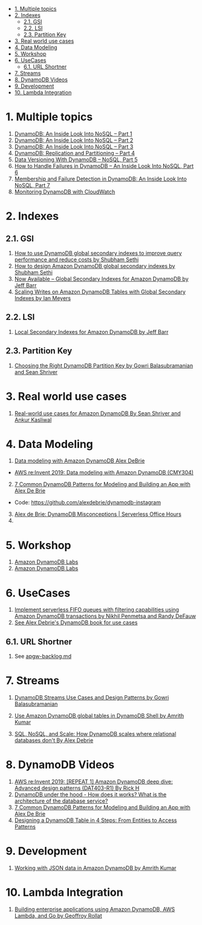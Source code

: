 
<!-- TOC -->

- [1. Multiple topics](#1-multiple-topics)
- [2. Indexes](#2-indexes)
  - [2.1. GSI](#21-gsi)
  - [2.2. LSI](#22-lsi)
  - [2.3. Partition Key](#23-partition-key)
- [3. Real world use cases](#3-real-world-use-cases)
- [4. Data Modeling](#4-data-modeling)
- [5. Workshop](#5-workshop)
- [6. UseCases](#6-usecases)
  - [6.1. URL Shortner](#61-url-shortner)
- [7. Streams](#7-streams)
- [8. DynamoDB Videos](#8-dynamodb-videos)
- [9. Development](#9-development)
- [10. Lambda Integration](#10-lambda-integration)

<!-- /TOC -->

# 1. Multiple topics

1. [DynamoDB: An Inside Look Into NoSQL – Part 1](https://cloudacademy.com/blog/dynamodb-an-inside-look-into-nosql-part-1/)
1. [DynamoDB: An Inside Look Into NoSQL – Part 2](https://cloudacademy.com/blog/dynamodb-an-inside-look-into-nosql-part-2/)
1. [DynamoDB: An Inside Look Into NoSQL – Part 3](https://cloudacademy.com/blog/dynamodb-an-inside-look-into-nosql-part-3/)
1. [DynamoDB: Replication and Partitioning – Part 4](https://cloudacademy.com/blog/dynamodb-replication-and-partitioning-part-4/)
1. [Data Versioning With DynamoDB – NoSQL, Part 5](https://cloudacademy.com/blog/data-versioning-with-dynamodb-an-inside-look-into-nosql-part-5/)
1. [How to Handle Failures in DynamoDB – An Inside Look Into NoSQL, Part 6](https://cloudacademy.com/blog/how-to-handle-failures-in-dynamodb-an-inside-look-into-nosql-part-6/)
1. [Membership and Failure Detection in DynamoDB: An Inside Look Into NoSQL, Part 7](https://cloudacademy.com/blog/membership-and-failure-detection-in-dynamodb-an-inside-look-into-nosql-part-7/)
1. [Monitoring DynamoDB with CloudWatch](https://cloudacademy.com/blog/cloudwatch-monitoring-dynamodb/)

# 2. Indexes

## 2.1. GSI

1. [How to use DynamoDB global secondary indexes to improve query performance and reduce costs by Shubham Sethi ](https://aws.amazon.com/blogs/database/how-to-use-dynamodb-global-secondary-indexes-to-improve-query-performance-and-reduce-costs/)
2. [How to design Amazon DynamoDB global secondary indexes by Shubham Sethi ](https://aws.amazon.com/blogs/database/how-to-design-amazon-dynamodb-global-secondary-indexes/)
3. [Now Available – Global Secondary Indexes for Amazon DynamoDB by Jeff Barr ](https://aws.amazon.com/blogs/aws/now-available-global-secondary-indexes-for-amazon-dynamodb/)
4. [Scaling Writes on Amazon DynamoDB Tables with Global Secondary Indexes by Ian Meyers](https://aws.amazon.com/blogs/database/serverless-fifo-queues-filtering-dynamodb-transactions/)

## 2.2. LSI

1. [Local Secondary Indexes for Amazon DynamoDB by Jeff Barr ](https://aws.amazon.com/blogs/aws/local-secondary-indexes-for-amazon-dynamodb/)

## 2.3. Partition Key

1. [Choosing the Right DynamoDB Partition Key by Gowri Balasubramanian and Sean Shriver ](https://aws.amazon.com/blogs/database/choosing-the-right-dynamodb-partition-key/)

# 3. Real world use cases

1. [Real-world use cases for Amazon DynamoDB By Sean Shriver and Ankur Kasliwal](https://d1.awsstatic.com/events/reinvent/2019/REPEAT_1_Real-world_use_cases_for_Amazon_DynamoDB_DAT305-R1.pdf)

# 4. Data Modeling
1. [Data modeling with Amazon DynamoDB Alex DeBrie](https://d1.awsstatic.com/events/reinvent/2019/Data_modeling_with_Amazon_DynamoDB_CMY304.pdf)
- [AWS re:Invent 2019: Data modeling with Amazon DynamoDB (CMY304)](https://www.youtube.com/watch?v=DIQVJqiSUkE)
2. [7 Common DynamoDB Patterns for Modeling and Building an App with Alex De Brie](https://www.youtube.com/watch?v=Q6-qWdsa8a4&t=186s)
- Code: https://github.com/alexdebrie/dynamodb-instagram
3. [Alex de Brie: DynamoDB Misconceptions | Serverless Office Hours](https://www.youtube.com/watch?v=F8TYmz9fj2Y&)
4. [](https://www.youtube.com/watch?v=KYy8X8t4MB8)
# 5. Workshop

1. [Amazon DynamoDB Labs](https://amazon-dynamodb-labs.com/)
2. [Amazon DynamoDB Labs](https://catalog.us-east-1.prod.workshops.aws/workshops/3319b690-3a41-4921-9af8-f31c7bef4cdb/en-US)

# 6. UseCases

1. [Implement serverless FIFO queues with filtering capabilities using Amazon DynamoDB transactions by Nikhil Penmetsa and Randy DeFauw](https://aws.amazon.com/blogs/database/serverless-fifo-queues-filtering-dynamodb-transactions/)
2. [See Alex Debrie's DynamoDB book for use cases]()

## 6.1. URL Shortner

1. See [apgw-backlog.md](./apgw-backlog.md)

# 7. Streams

1. [DynamoDB Streams Use Cases and Design Patterns by Gowri Balasubramanian](https://aws.amazon.com/blogs/database/dynamodb-streams-use-cases-and-design-patterns/)

1. [Use Amazon DynamoDB global tables in DynamoDB Shell by Amrith Kumar](https://aws.amazon.com/blogs/database/use-amazon-dynamodb-global-tables-in-dynamodb-shell/)
2. [SQL, NoSQL, and Scale: How DynamoDB scales where relational databases don't By Alex Debrie](https://www.alexdebrie.com/posts/dynamodb-no-bad-queries/)


# 8. DynamoDB Videos

1. [AWS re:Invent 2019: [REPEAT 1] Amazon DynamoDB deep dive: Advanced design patterns (DAT403-R1) By Rick H](https://www.youtube.com/watch?v=6yqfmXiZTlM)
2. [DynamoDB under the hood - How does it works? What is the architecture of the database service?](https://www.youtube.com/watch?v=ZhXqNcbR4n0&t=909s)
3. [7 Common DynamoDB Patterns for Modeling and Building an App with Alex De Brie](https://www.youtube.com/watch?v=Q6-qWdsa8a4&t=200s)
4. [Designing a DynamoDB Table in 4 Steps: From Entities to Access Patterns](https://www.youtube.com/watch?v=JLZOI8patlw)

# 9. Development

1. [Working with JSON data in Amazon DynamoDB by Amrith Kumar](https://aws.amazon.com/blogs/database/working-with-json-data-in-amazon-dynamodb/)

# 10. Lambda Integration

1. [Building enterprise applications using Amazon DynamoDB, AWS Lambda, and Go by Geoffroy Rollat ](https://aws.amazon.com/blogs/database/building-enterprise-applications-using-amazon-dynamodb-aws-lambda-and-golang/)